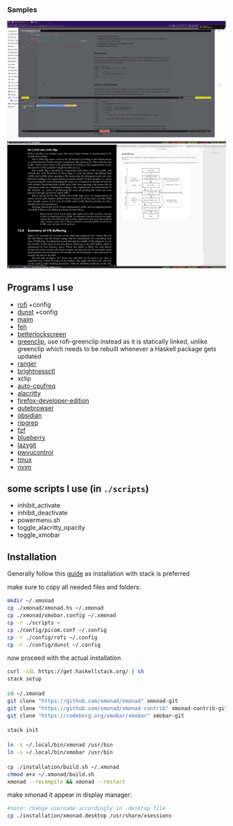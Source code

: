 ### Samples

![Coding](./images/coding.png)
![Note-taking](./images/note-taking.png)

## Programs I use

- [rofi](https://github.com/davatorium/rofi) +config
- [dunst](https://github.com/dunst-project/dunst) +config
- [maim](https://github.com/naelstrof/maim)
- [feh](https://github.com/derf/feh)
- [betterlockscreen](https://github.com/betterlockscreen/betterlockscreen)
- [greenclip](https://github.com/erebe/greenclip), use rofi-greenclip instead as it is statically linked, unlike greenclip which needs to be rebuilt whenever a Haskell package gets updated
- [ranger](https://github.com/ranger/ranger)
- [brightnessctl](https://github.com/Hummer12007/brightnessctl)
- xclip
- [auto-cpufreq](https://github.com/AdnanHodzic/auto-cpufreq?tab=readme-ov-file#installing-auto-cpufreq)
- [alacritty](https://github.com/alacritty/alacritty)
- [firefox-developer-edition](https://www.mozilla.org/en-US/firefox/developer/)
- [qutebrowser](https://github.com/qutebrowser/qutebrowser/)
- [obsidian](https://obsidian.md/)
- [ripgrep](https://github.com/BurntSushi/ripgrep)
- [fzf](https://github.com/junegunn/fzf)
- [blueberry](https://github.com/linuxmint/blueberry)
- [lazygit](https://github.com/jesseduffield/lazygit)
- [pwvucontrol](https://github.com/saivert/pwvucontrol)
- [tmux](https://github.com/tmux/tmux/wiki)
- [nvim](https://neovim.io/)

## some scripts I use (in `./scripts`)

- inhibit_activate
- inhibit_deactivate
- powermenu.sh
- toggle_alacritty_opacity
- toggle_xmobar


## Installation

Generally follow this [guide](https://brianbuccola.com/how-to-install-xmonad-and-xmobar-via-stack/) as installation with stack is preferred

make sure to copy all needed files and folders:
```bash
mkdir ~/.xmonad
cp ./xmonad/xmonad.hs ~/.xmonad
cp ./xmonad/xmobar.config ~/.xmonad
cp -r ./scripts ~
cp ./config/picom.conf ~/.config
cp -r ./config/rofi ~/.config
cp -r ./config/dunst ~/.config
```

now proceed with the actual installation
```bash
curl -sSL https://get.haskellstack.org/ | sh
stack setup

cd ~/.xmonad
git clone "https://github.com/xmonad/xmonad" xmonad-git
git clone "https://github.com/xmonad/xmonad-contrib" xmonad-contrib-git
git clone "https://codeberg.org/xmobar/xmobar" xmobar-git

stack init

ln -s ~/.local/bin/xmonad /usr/bin
ln -s ~/.local/bin/xmobar /usr/bin

cp ./installation/build.sh ~/.xmonad
chmod a+x ~/.xmonad/build.sh
xmonad --recompile && xmonad --restart
```

make xmonad it appear in display manager:
```bash
#note: change username accordingly in .desktop file
cp ./installation/xmonad.desktop /usr/share/xsessions
```
